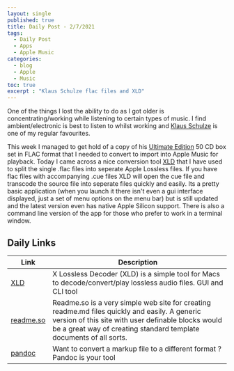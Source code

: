 ```yaml
---
layout: single
published: true
title: Daily Post - 2/7/2021
tags:
  - Daily Post
  - Apps
  - Apple Music
categories:
  - blog
  - Apple
  - Music
toc: true
excerpt : "Klaus Schulze flac files and XLD"
---
```

One of the things I lost the ability to do as I got older is concentrating/working while listening to certain types of music. I find ambient/electronic is best to listen to whilst working and [Klaus Schulze](https://en.wikipedia.org/wiki/Klaus_Schulze) is one of my regular favourites.

This week I managed to get hold of a copy of his [Ultimate Edition](https://en.wikipedia.org/wiki/The_Ultimate_Edition) 50 CD box set in FLAC format that I needed to convert to import into Apple Music for playback. Today I came across a nice conversion tool [XLD](https://tmkk.undo.jp/xld/index_e.html) that I have used to split the single .flac files into seperate Apple Lossless files. If you have flac files with accompanying .cue files XLD will open the cue file and transcode the source file into seperate files quickly and easily. Its a pretty basic application (when you launch it there isn't even a gui interface displayed, just a set of menu options on the menu bar) but is still updated and the latest version even has native Apple Silicon support. There is also a command line version of the app for those who prefer to work in a terminal window. 

## Daily Links

|Link|Description|
|--------|----|
|[XLD](https://tmkk.undo.jp/xld/index_e.html)| X Lossless Decoder (XLD) is a simple tool for Macs to decode/convert/play lossless audio files. GUI and CLI tool |
|[readme.so](https://readme.so/editor)| Readme.so is a very simple web site for creating readme.md files quickly and easily. A generic version of this site with user definable blocks would be a great way of creating standard template documents of all sorts.|
|[pandoc](https://pandoc.org)| Want to convert a markup file to a different format ? Pandoc is your tool |

